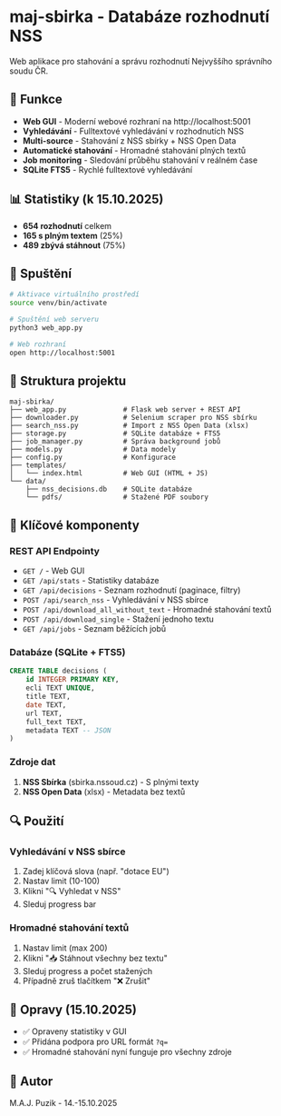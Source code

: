 # maj-sbirka - Databáze rozhodnutí NSS

Web aplikace pro stahování a správu rozhodnutí Nejvyššího správního soudu ČR.

## 🎯 Funkce

- **Web GUI** - Moderní webové rozhraní na http://localhost:5001
- **Vyhledávání** - Fulltextové vyhledávání v rozhodnutích NSS
- **Multi-source** - Stahování z NSS sbírky + NSS Open Data
- **Automatické stahování** - Hromadné stahování plných textů
- **Job monitoring** - Sledování průběhu stahování v reálném čase
- **SQLite FTS5** - Rychlé fulltextové vyhledávání

## 📊 Statistiky (k 15.10.2025)

- **654 rozhodnutí** celkem
- **165 s plným textem** (25%)
- **489 zbývá stáhnout** (75%)

## 🚀 Spuštění

```bash
# Aktivace virtuálního prostředí
source venv/bin/activate

# Spuštění web serveru
python3 web_app.py

# Web rozhraní
open http://localhost:5001
```

## 📁 Struktura projektu

```
maj-sbirka/
├── web_app.py              # Flask web server + REST API
├── downloader.py           # Selenium scraper pro NSS sbírku
├── search_nss.py           # Import z NSS Open Data (xlsx)
├── storage.py              # SQLite databáze + FTS5
├── job_manager.py          # Správa background jobů
├── models.py               # Data modely
├── config.py               # Konfigurace
├── templates/
│   └── index.html          # Web GUI (HTML + JS)
└── data/
    ├── nss_decisions.db    # SQLite databáze
    └── pdfs/               # Stažené PDF soubory
```

## 🔧 Klíčové komponenty

### REST API Endpointy

- `GET /` - Web GUI
- `GET /api/stats` - Statistiky databáze
- `GET /api/decisions` - Seznam rozhodnutí (paginace, filtry)
- `POST /api/search_nss` - Vyhledávání v NSS sbírce
- `POST /api/download_all_without_text` - Hromadné stahování textů
- `POST /api/download_single` - Stažení jednoho textu
- `GET /api/jobs` - Seznam běžících jobů

### Databáze (SQLite + FTS5)

```sql
CREATE TABLE decisions (
    id INTEGER PRIMARY KEY,
    ecli TEXT UNIQUE,
    title TEXT,
    date TEXT,
    url TEXT,
    full_text TEXT,
    metadata TEXT -- JSON
)
```

### Zdroje dat

1. **NSS Sbírka** (sbirka.nssoud.cz) - S plnými texty
2. **NSS Open Data** (xlsx) - Metadata bez textů

## 🔍 Použití

### Vyhledávání v NSS sbírce
1. Zadej klíčová slova (např. "dotace EU")
2. Nastav limit (10-100)
3. Klikni "🔍 Vyhledat v NSS"
4. Sleduj progress bar

### Hromadné stahování textů
1. Nastav limit (max 200)
2. Klikni "📥 Stáhnout všechny bez textu"
3. Sleduj progress a počet stažených
4. Případně zruš tlačítkem "❌ Zrušit"

## 🐛 Opravy (15.10.2025)

- ✅ Opraveny statistiky v GUI
- ✅ Přidána podpora pro URL formát `?q=` 
- ✅ Hromadné stahování nyní funguje pro všechny zdroje

## 👤 Autor

M.A.J. Puzik - 14.-15.10.2025
